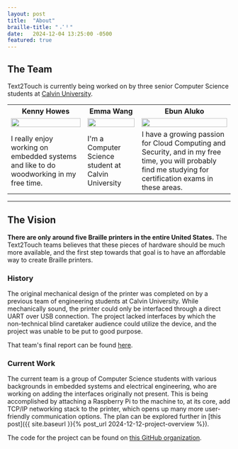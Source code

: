 ```yaml
---
layout: post
title:  "About"
braille-title: "⠠⠁⠃"
date:   2024-12-04 13:25:00 -0500
featured: true
---
```

## The Team

Text2Touch is currently being worked on by three senior Computer Science students 
at [Calvin University](https://computing.calvin.edu/).

<table style="table-layout: fixed">
  <tr>
    <th>Kenny Howes</th>
    <th>Emma Wang</th>
    <th>Ebun Aluko</th>
  </tr>
  <tr>
    <td><img style="width: 100%" src="{{ 'assets/images/kenny-headshot.jpeg' | relative_url }}" /></td>
    <td><img style="width: 100%" src="https://upload.wikimedia.org/wikipedia/commons/a/ac/Default_pfp.jpg" /></td>
    <td><img style="width: 100%" src="https://upload.wikimedia.org/wikipedia/commons/a/ac/Default_pfp.jpg" /></td>
  </tr>
  <tr>
    <td>I really enjoy working on embedded systems and like to do woodworking in my free time.</td> <!-- kenny -->
    <td>I'm a Computer Science student at Calvin University</td> <!-- emma -->
    <td>I have a growing passion for Cloud Computing and Security, and in my free time, you will probably find me studying for certification exams in these areas.</td> <!-- ebun -->
  </tr>
</table>

---

## The Vision

**There are only around five Braille printers in the entire United States.**
The Text2Touch teams believes that these pieces of hardware should be much more available, and 
the first step towards that goal is to have an affordable way to create Braille printers. 

### History

The original mechanical design of the printer was completed on by a previous team of engineering students 
at Calvin University. While mechanically sound, the printer could only be interfaced through a direct UART over USB connection. 
The project lacked interfaces by which the non-technical blind caretaker audience could utilize the device, 
and the project was unable to be put to good purpose.

That team's final report can be found [here]({{site.download_link_base}}/assets/misc/engr-final-report.pdf).

### Current Work 

The current team is a group of Computer Science students with various backgrounds in embedded systems and electrical engineering, 
who are working on adding the interfaces originally not present. This is being accomplished by attaching a Raspberry Pi to 
the machine to, at its core, add TCP/IP networking stack to the printer, which opens up many more user-friendly communication options.
The plan can be explored further in [this post]({{ site.baseurl }}{% post_url 2024-12-12-project-overview %}).

The code for the project can be found on [this GitHub organization](https://github.com/orgs/Braille-Printer-text2touch/repositories).
